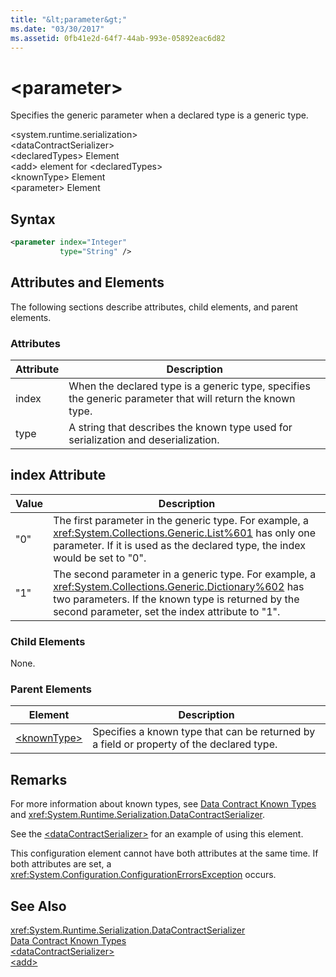 ```yaml
---
title: "&lt;parameter&gt;"
ms.date: "03/30/2017"
ms.assetid: 0fb41e2d-64f7-44ab-993e-05892eac6d82
---
```

# &lt;parameter&gt;
Specifies the generic parameter when a declared type is a generic type.  
  
 \<system.runtime.serialization>  
\<dataContractSerializer>  
\<declaredTypes> Element  
\<add> element for \<declaredTypes>  
\<knownType> Element  
\<parameter> Element  
  
## Syntax  
  
```xml  
<parameter index="Integer"  
           type="String" />  
```  
  
## Attributes and Elements  
 The following sections describe attributes, child elements, and parent elements.  
  
### Attributes  
  
|Attribute|Description|  
|---------------|-----------------|  
|index|When the declared type is a generic type, specifies the generic parameter that will return the known type.|  
|type|A string that describes the known type used for serialization and deserialization.|  
  
## index Attribute  
  
|Value|Description|  
|-----------|-----------------|  
|"0"|The first parameter in the generic type. For example, a <xref:System.Collections.Generic.List%601> has only one parameter. If it is used as the declared type, the index would be set to "0".|  
|"1"|The second parameter in a generic type. For example, a <xref:System.Collections.Generic.Dictionary%602> has two parameters. If the known type is returned by the second parameter, set the index attribute to "1".|  
  
### Child Elements  
 None.  
  
### Parent Elements  
  
|Element|Description|  
|-------------|-----------------|  
|[\<knownType>](../../../../../docs/framework/configure-apps/file-schema/wcf/knowntype.md)|Specifies a known type that can be returned by a field or property of the declared type.|  
  
## Remarks  
 For more information about known types, see [Data Contract Known Types](../../../../../docs/framework/wcf/feature-details/data-contract-known-types.md) and <xref:System.Runtime.Serialization.DataContractSerializer>.  
  
 See the [\<dataContractSerializer>](../../../../../docs/framework/configure-apps/file-schema/wcf/datacontractserializer-element.md) for an example of using this element.  
  
 This configuration element cannot have both attributes at the same time. If both attributes are set, a <xref:System.Configuration.ConfigurationErrorsException> occurs.  
  
## See Also  
 <xref:System.Runtime.Serialization.DataContractSerializer>  
 [Data Contract Known Types](../../../../../docs/framework/wcf/feature-details/data-contract-known-types.md)  
 [\<dataContractSerializer>](../../../../../docs/framework/configure-apps/file-schema/wcf/datacontractserializer-element.md)  
 [\<add>](../../../../../docs/framework/configure-apps/file-schema/wcf/add-of-declaredtypes-element.md)
